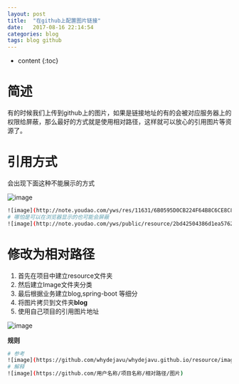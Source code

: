 ```yaml
---
layout: post
title:  "在github上配置图片链接"
date:   2017-08-16 22:14:54
categories: blog
tags: blog github
---
```


* content
{:toc}

# 简述
有的时候我们上传到github上的图片，如果是链接地址的有的会被对应服务器上的权限给屏蔽，那么最好的方式就是使用相对路径，这样就可以放心的引用图片等资源了。

# 引用方式
会出现下面这种不能展示的方式

![image](http://note.youdao.com/yws/public/resource/2bd42504386d1ea5762e205c3ffa818c/48D63E030FA5403391734A78F57CF87E?ynotemdtimestamp=1557210331307)
```bash
![image](http://note.youdao.com/yws/res/11631/6B0595D0CB224F64B8C6CE8C89777BC3)
# 哪怕是可以在浏览器显示的也可能会屏蔽
![image](http://note.youdao.com/yws/public/resource/2bd42504386d1ea5762e205c3ffa818c/48D63E030FA5403391734A78F57CF87E?ynotemdtimestamp=1557210331307)
```
# 修改为相对路径
1. 首先在项目中建立resource文件夹
2. 然后建立Image文件夹分类
3. 最后根据业务建立blog,spring-boot 等细分
4. 将图片拷贝到文件夹**blog**
5. 使用自己项目的引用图片地址

![image](https://github.com/whydejavu/whydejavu.github.io/resource/image/blog/blog-maven-pic.png)

**规则**
```bash
# 参考
![image](https://github.com/whydejavu/whydejavu.github.io/resource/image/blog/blog-maven-pic.png)
# 解释
![image](https://github.com/用户名称/项目名称/相对路径/图片)
```